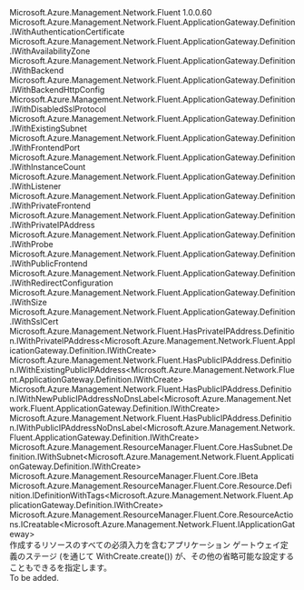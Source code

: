 <Type Name="IWithCreate" FullName="Microsoft.Azure.Management.Network.Fluent.ApplicationGateway.Definition.IWithCreate">
  <TypeSignature Language="C#" Value="public interface IWithCreate : Microsoft.Azure.Management.Network.Fluent.ApplicationGateway.Definition.IWithAuthenticationCertificate, Microsoft.Azure.Management.Network.Fluent.ApplicationGateway.Definition.IWithAvailabilityZone, Microsoft.Azure.Management.Network.Fluent.ApplicationGateway.Definition.IWithBackend, Microsoft.Azure.Management.Network.Fluent.ApplicationGateway.Definition.IWithBackendHttpConfig, Microsoft.Azure.Management.Network.Fluent.ApplicationGateway.Definition.IWithDisabledSslProtocol, Microsoft.Azure.Management.Network.Fluent.ApplicationGateway.Definition.IWithExistingSubnet, Microsoft.Azure.Management.Network.Fluent.ApplicationGateway.Definition.IWithFrontendPort, Microsoft.Azure.Management.Network.Fluent.ApplicationGateway.Definition.IWithInstanceCount, Microsoft.Azure.Management.Network.Fluent.ApplicationGateway.Definition.IWithListener, Microsoft.Azure.Management.Network.Fluent.ApplicationGateway.Definition.IWithPrivateFrontend, Microsoft.Azure.Management.Network.Fluent.ApplicationGateway.Definition.IWithPrivateIPAddress, Microsoft.Azure.Management.Network.Fluent.ApplicationGateway.Definition.IWithProbe, Microsoft.Azure.Management.Network.Fluent.ApplicationGateway.Definition.IWithPublicFrontend, Microsoft.Azure.Management.Network.Fluent.ApplicationGateway.Definition.IWithRedirectConfiguration, Microsoft.Azure.Management.Network.Fluent.ApplicationGateway.Definition.IWithSize, Microsoft.Azure.Management.Network.Fluent.ApplicationGateway.Definition.IWithSslCert, Microsoft.Azure.Management.Network.Fluent.HasPrivateIPAddress.Definition.IWithPrivateIPAddress&lt;Microsoft.Azure.Management.Network.Fluent.ApplicationGateway.Definition.IWithCreate&gt;, Microsoft.Azure.Management.Network.Fluent.HasPublicIPAddress.Definition.IWithExistingPublicIPAddress&lt;Microsoft.Azure.Management.Network.Fluent.ApplicationGateway.Definition.IWithCreate&gt;, Microsoft.Azure.Management.Network.Fluent.HasPublicIPAddress.Definition.IWithNewPublicIPAddressNoDnsLabel&lt;Microsoft.Azure.Management.Network.Fluent.ApplicationGateway.Definition.IWithCreate&gt;, Microsoft.Azure.Management.Network.Fluent.HasPublicIPAddress.Definition.IWithPublicIPAddressNoDnsLabel&lt;Microsoft.Azure.Management.Network.Fluent.ApplicationGateway.Definition.IWithCreate&gt;, Microsoft.Azure.Management.ResourceManager.Fluent.Core.HasSubnet.Definition.IWithSubnet&lt;Microsoft.Azure.Management.Network.Fluent.ApplicationGateway.Definition.IWithCreate&gt;, Microsoft.Azure.Management.ResourceManager.Fluent.Core.IBeta, Microsoft.Azure.Management.ResourceManager.Fluent.Core.Resource.Definition.IDefinitionWithTags&lt;Microsoft.Azure.Management.Network.Fluent.ApplicationGateway.Definition.IWithCreate&gt;, Microsoft.Azure.Management.ResourceManager.Fluent.Core.ResourceActions.ICreatable&lt;Microsoft.Azure.Management.Network.Fluent.IApplicationGateway&gt;" />
  <TypeSignature Language="ILAsm" Value=".class public interface auto ansi abstract IWithCreate implements class Microsoft.Azure.Management.Network.Fluent.ApplicationGateway.Definition.IWithAuthenticationCertificate, class Microsoft.Azure.Management.Network.Fluent.ApplicationGateway.Definition.IWithAuthenticationCertificateBeta, class Microsoft.Azure.Management.Network.Fluent.ApplicationGateway.Definition.IWithAvailabilityZone, class Microsoft.Azure.Management.Network.Fluent.ApplicationGateway.Definition.IWithBackend, class Microsoft.Azure.Management.Network.Fluent.ApplicationGateway.Definition.IWithBackendHttpConfig, class Microsoft.Azure.Management.Network.Fluent.ApplicationGateway.Definition.IWithDisabledSslProtocol, class Microsoft.Azure.Management.Network.Fluent.ApplicationGateway.Definition.IWithDisabledSslProtocolBeta, class Microsoft.Azure.Management.Network.Fluent.ApplicationGateway.Definition.IWithExistingSubnet, class Microsoft.Azure.Management.Network.Fluent.ApplicationGateway.Definition.IWithFrontendPort, class Microsoft.Azure.Management.Network.Fluent.ApplicationGateway.Definition.IWithInstanceCount, class Microsoft.Azure.Management.Network.Fluent.ApplicationGateway.Definition.IWithListener, class Microsoft.Azure.Management.Network.Fluent.ApplicationGateway.Definition.IWithPrivateFrontend, class Microsoft.Azure.Management.Network.Fluent.ApplicationGateway.Definition.IWithPrivateIPAddress, class Microsoft.Azure.Management.Network.Fluent.ApplicationGateway.Definition.IWithProbe, class Microsoft.Azure.Management.Network.Fluent.ApplicationGateway.Definition.IWithPublicFrontend, class Microsoft.Azure.Management.Network.Fluent.ApplicationGateway.Definition.IWithPublicIPAddress, class Microsoft.Azure.Management.Network.Fluent.ApplicationGateway.Definition.IWithRedirectConfiguration, class Microsoft.Azure.Management.Network.Fluent.ApplicationGateway.Definition.IWithRedirectConfigurationBeta, class Microsoft.Azure.Management.Network.Fluent.ApplicationGateway.Definition.IWithSize, class Microsoft.Azure.Management.Network.Fluent.ApplicationGateway.Definition.IWithSslCert, class Microsoft.Azure.Management.Network.Fluent.HasPrivateIPAddress.Definition.IWithPrivateIPAddress`1&lt;class Microsoft.Azure.Management.Network.Fluent.ApplicationGateway.Definition.IWithCreate&gt;, class Microsoft.Azure.Management.Network.Fluent.HasPublicIPAddress.Definition.IWithExistingPublicIPAddress`1&lt;class Microsoft.Azure.Management.Network.Fluent.ApplicationGateway.Definition.IWithCreate&gt;, class Microsoft.Azure.Management.Network.Fluent.HasPublicIPAddress.Definition.IWithNewPublicIPAddressNoDnsLabel`1&lt;class Microsoft.Azure.Management.Network.Fluent.ApplicationGateway.Definition.IWithCreate&gt;, class Microsoft.Azure.Management.Network.Fluent.HasPublicIPAddress.Definition.IWithPublicIPAddressNoDnsLabel`1&lt;class Microsoft.Azure.Management.Network.Fluent.ApplicationGateway.Definition.IWithCreate&gt;, class Microsoft.Azure.Management.ResourceManager.Fluent.Core.HasSubnet.Definition.IWithSubnet`1&lt;class Microsoft.Azure.Management.Network.Fluent.ApplicationGateway.Definition.IWithCreate&gt;, class Microsoft.Azure.Management.ResourceManager.Fluent.Core.IBeta, class Microsoft.Azure.Management.ResourceManager.Fluent.Core.Resource.Definition.IDefinitionWithTags`1&lt;class Microsoft.Azure.Management.Network.Fluent.ApplicationGateway.Definition.IWithCreate&gt;, class Microsoft.Azure.Management.ResourceManager.Fluent.Core.ResourceActions.ICreatable`1&lt;class Microsoft.Azure.Management.Network.Fluent.IApplicationGateway&gt;, class Microsoft.Azure.Management.ResourceManager.Fluent.Core.ResourceActions.IIndexable" />
  <TypeSignature Language="DocId" Value="T:Microsoft.Azure.Management.Network.Fluent.ApplicationGateway.Definition.IWithCreate" />
  <TypeSignature Language="VB.NET" Value="Public Interface IWithCreate&#xA;Implements IBeta, ICreatable(Of IApplicationGateway), IDefinitionWithTags(Of IWithCreate), IWithAuthenticationCertificate, IWithAvailabilityZone, IWithBackend, IWithBackendHttpConfig, IWithDisabledSslProtocol, IWithExistingPublicIPAddress(Of IWithCreate), IWithExistingSubnet, IWithFrontendPort, IWithInstanceCount, IWithListener, IWithNewPublicIPAddressNoDnsLabel(Of IWithCreate), IWithPrivateFrontend, IWithPrivateIPAddress, IWithPrivateIPAddress(Of IWithCreate), IWithProbe, IWithPublicFrontend, IWithPublicIPAddressNoDnsLabel(Of IWithCreate), IWithRedirectConfiguration, IWithSize, IWithSslCert, IWithSubnet(Of IWithCreate)" />
  <TypeSignature Language="F#" Value="type IWithCreate = interface&#xA;    interface ICreatable&lt;IApplicationGateway&gt;&#xA;    interface IIndexable&#xA;    interface IDefinitionWithTags&lt;IWithCreate&gt;&#xA;    interface IWithSize&#xA;    interface IWithInstanceCount&#xA;    interface IWithSslCert&#xA;    interface IWithFrontendPort&#xA;    interface IWithListener&#xA;    interface IWithBackendHttpConfig&#xA;    interface IWithBackend&#xA;    interface IWithExistingSubnet&#xA;    interface IWithSubnet&lt;IWithCreate&gt;&#xA;    interface IWithPrivateIPAddress&#xA;    interface IWithPrivateIPAddress&lt;IWithCreate&gt;&#xA;    interface IWithPrivateFrontend&#xA;    interface IWithPublicFrontend&#xA;    interface IWithPublicIPAddress&#xA;    interface IWithPublicIPAddressNoDnsLabel&lt;IWithCreate&gt;&#xA;    interface IWithExistingPublicIPAddress&lt;IWithCreate&gt;&#xA;    interface IWithNewPublicIPAddressNoDnsLabel&lt;IWithCreate&gt;&#xA;    interface IWithProbe&#xA;    interface IWithDisabledSslProtocol&#xA;    interface IWithDisabledSslProtocolBeta&#xA;    interface IBeta&#xA;    interface IWithAuthenticationCertificate&#xA;    interface IWithAuthenticationCertificateBeta&#xA;    interface IWithRedirectConfiguration&#xA;    interface IWithRedirectConfigurationBeta&#xA;    interface IWithAvailabilityZone" />
  <AssemblyInfo>
    <AssemblyName>Microsoft.Azure.Management.Network.Fluent</AssemblyName>
    <AssemblyVersion>1.0.0.60</AssemblyVersion>
  </AssemblyInfo>
  <Interfaces>
    <Interface>
      <InterfaceName>Microsoft.Azure.Management.Network.Fluent.ApplicationGateway.Definition.IWithAuthenticationCertificate</InterfaceName>
    </Interface>
    <Interface>
      <InterfaceName>Microsoft.Azure.Management.Network.Fluent.ApplicationGateway.Definition.IWithAvailabilityZone</InterfaceName>
    </Interface>
    <Interface>
      <InterfaceName>Microsoft.Azure.Management.Network.Fluent.ApplicationGateway.Definition.IWithBackend</InterfaceName>
    </Interface>
    <Interface>
      <InterfaceName>Microsoft.Azure.Management.Network.Fluent.ApplicationGateway.Definition.IWithBackendHttpConfig</InterfaceName>
    </Interface>
    <Interface>
      <InterfaceName>Microsoft.Azure.Management.Network.Fluent.ApplicationGateway.Definition.IWithDisabledSslProtocol</InterfaceName>
    </Interface>
    <Interface>
      <InterfaceName>Microsoft.Azure.Management.Network.Fluent.ApplicationGateway.Definition.IWithExistingSubnet</InterfaceName>
    </Interface>
    <Interface>
      <InterfaceName>Microsoft.Azure.Management.Network.Fluent.ApplicationGateway.Definition.IWithFrontendPort</InterfaceName>
    </Interface>
    <Interface>
      <InterfaceName>Microsoft.Azure.Management.Network.Fluent.ApplicationGateway.Definition.IWithInstanceCount</InterfaceName>
    </Interface>
    <Interface>
      <InterfaceName>Microsoft.Azure.Management.Network.Fluent.ApplicationGateway.Definition.IWithListener</InterfaceName>
    </Interface>
    <Interface>
      <InterfaceName>Microsoft.Azure.Management.Network.Fluent.ApplicationGateway.Definition.IWithPrivateFrontend</InterfaceName>
    </Interface>
    <Interface>
      <InterfaceName>Microsoft.Azure.Management.Network.Fluent.ApplicationGateway.Definition.IWithPrivateIPAddress</InterfaceName>
    </Interface>
    <Interface>
      <InterfaceName>Microsoft.Azure.Management.Network.Fluent.ApplicationGateway.Definition.IWithProbe</InterfaceName>
    </Interface>
    <Interface>
      <InterfaceName>Microsoft.Azure.Management.Network.Fluent.ApplicationGateway.Definition.IWithPublicFrontend</InterfaceName>
    </Interface>
    <Interface>
      <InterfaceName>Microsoft.Azure.Management.Network.Fluent.ApplicationGateway.Definition.IWithRedirectConfiguration</InterfaceName>
    </Interface>
    <Interface>
      <InterfaceName>Microsoft.Azure.Management.Network.Fluent.ApplicationGateway.Definition.IWithSize</InterfaceName>
    </Interface>
    <Interface>
      <InterfaceName>Microsoft.Azure.Management.Network.Fluent.ApplicationGateway.Definition.IWithSslCert</InterfaceName>
    </Interface>
    <Interface>
      <InterfaceName>Microsoft.Azure.Management.Network.Fluent.HasPrivateIPAddress.Definition.IWithPrivateIPAddress&lt;Microsoft.Azure.Management.Network.Fluent.ApplicationGateway.Definition.IWithCreate&gt;</InterfaceName>
    </Interface>
    <Interface>
      <InterfaceName>Microsoft.Azure.Management.Network.Fluent.HasPublicIPAddress.Definition.IWithExistingPublicIPAddress&lt;Microsoft.Azure.Management.Network.Fluent.ApplicationGateway.Definition.IWithCreate&gt;</InterfaceName>
    </Interface>
    <Interface>
      <InterfaceName>Microsoft.Azure.Management.Network.Fluent.HasPublicIPAddress.Definition.IWithNewPublicIPAddressNoDnsLabel&lt;Microsoft.Azure.Management.Network.Fluent.ApplicationGateway.Definition.IWithCreate&gt;</InterfaceName>
    </Interface>
    <Interface>
      <InterfaceName>Microsoft.Azure.Management.Network.Fluent.HasPublicIPAddress.Definition.IWithPublicIPAddressNoDnsLabel&lt;Microsoft.Azure.Management.Network.Fluent.ApplicationGateway.Definition.IWithCreate&gt;</InterfaceName>
    </Interface>
    <Interface>
      <InterfaceName>Microsoft.Azure.Management.ResourceManager.Fluent.Core.HasSubnet.Definition.IWithSubnet&lt;Microsoft.Azure.Management.Network.Fluent.ApplicationGateway.Definition.IWithCreate&gt;</InterfaceName>
    </Interface>
    <Interface>
      <InterfaceName>Microsoft.Azure.Management.ResourceManager.Fluent.Core.IBeta</InterfaceName>
    </Interface>
    <Interface>
      <InterfaceName>Microsoft.Azure.Management.ResourceManager.Fluent.Core.Resource.Definition.IDefinitionWithTags&lt;Microsoft.Azure.Management.Network.Fluent.ApplicationGateway.Definition.IWithCreate&gt;</InterfaceName>
    </Interface>
    <Interface>
      <InterfaceName>Microsoft.Azure.Management.ResourceManager.Fluent.Core.ResourceActions.ICreatable&lt;Microsoft.Azure.Management.Network.Fluent.IApplicationGateway&gt;</InterfaceName>
    </Interface>
  </Interfaces>
  <Docs>
    <summary>
            作成するリソースのすべての必須入力を含むアプリケーション ゲートウェイ定義のステージ (を通じて WithCreate.create()) が、その他の省略可能な設定することもできるを指定します。
            </summary>
    <remarks>To be added.</remarks>
  </Docs>
  <Members />
</Type>